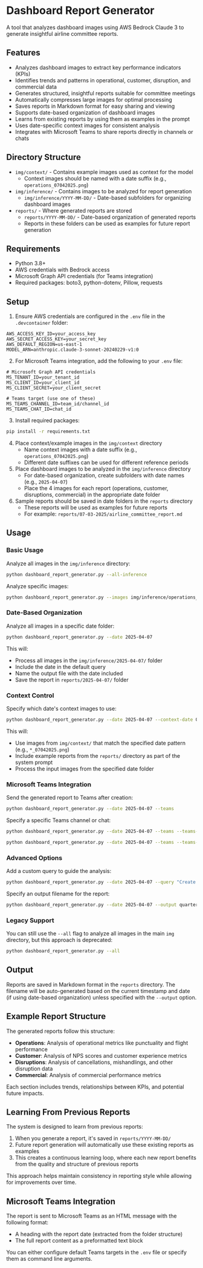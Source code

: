 # Dashboard Report Generator

A tool that analyzes dashboard images using AWS Bedrock Claude 3 to generate insightful airline committee reports.

## Features

- Analyzes dashboard images to extract key performance indicators (KPIs)
- Identifies trends and patterns in operational, customer, disruption, and commercial data
- Generates structured, insightful reports suitable for committee meetings
- Automatically compresses large images for optimal processing
- Saves reports in Markdown format for easy sharing and viewing
- Supports date-based organization of dashboard images
- Learns from existing reports by using them as examples in the prompt
- Uses date-specific context images for consistent analysis
- Integrates with Microsoft Teams to share reports directly in channels or chats

## Directory Structure

- `img/context/` - Contains example images used as context for the model
  - Context images should be named with a date suffix (e.g., `operations_07042025.png`)
- `img/inference/` - Contains images to be analyzed for report generation
  - `img/inference/YYYY-MM-DD/` - Date-based subfolders for organizing dashboard images
- `reports/` - Where generated reports are stored
  - `reports/YYYY-MM-DD/` - Date-based organization of generated reports
  - Reports in these folders can be used as examples for future report generation

## Requirements

- Python 3.8+
- AWS credentials with Bedrock access
- Microsoft Graph API credentials (for Teams integration)
- Required packages: boto3, python-dotenv, Pillow, requests

## Setup

1. Ensure AWS credentials are configured in the `.env` file in the `.devcontainer` folder:

```
AWS_ACCESS_KEY_ID=your_access_key
AWS_SECRET_ACCESS_KEY=your_secret_key
AWS_DEFAULT_REGION=us-east-1
MODEL_ARN=anthropic.claude-3-sonnet-20240229-v1:0
```

2. For Microsoft Teams integration, add the following to your `.env` file:

```
# Microsoft Graph API credentials
MS_TENANT_ID=your_tenant_id
MS_CLIENT_ID=your_client_id
MS_CLIENT_SECRET=your_client_secret

# Teams target (use one of these)
MS_TEAMS_CHANNEL_ID=team_id/channel_id
MS_TEAMS_CHAT_ID=chat_id
```

3. Install required packages:

```bash
pip install -r requirements.txt
```

4. Place context/example images in the `img/context` directory
   - Name context images with a date suffix (e.g., `operations_07042025.png`)
   - Different date suffixes can be used for different reference periods
5. Place dashboard images to be analyzed in the `img/inference` directory
   - For date-based organization, create subfolders with date names (e.g., `2025-04-07`)
   - Place the 4 images for each report (operations, customer, disruptions, commercial) in the appropriate date folder
6. Sample reports should be saved in date folders in the `reports` directory
   - These reports will be used as examples for future reports
   - For example: `reports/07-03-2025/airline_committee_report.md`

## Usage

### Basic Usage

Analyze all images in the `img/inference` directory:

```bash
python dashboard_report_generator.py --all-inference
```

Analyze specific images:

```bash
python dashboard_report_generator.py --images img/inference/operations_dashboard.png img/inference/customer_dashboard.jpg
```

### Date-Based Organization

Analyze all images in a specific date folder:

```bash
python dashboard_report_generator.py --date 2025-04-07
```

This will:
- Process all images in the `img/inference/2025-04-07/` folder
- Include the date in the default query
- Name the output file with the date included
- Save the report in `reports/2025-04-07/` folder

### Context Control

Specify which date's context images to use:

```bash
python dashboard_report_generator.py --date 2025-04-07 --context-date 07042025
```

This will:
- Use images from `img/context/` that match the specified date pattern (e.g., `*_07042025.png`)
- Include example reports from the `reports/` directory as part of the system prompt
- Process the input images from the specified date folder

### Microsoft Teams Integration

Send the generated report to Teams after creation:

```bash
python dashboard_report_generator.py --date 2025-04-07 --teams
```

Specify a specific Teams channel or chat:

```bash
python dashboard_report_generator.py --date 2025-04-07 --teams --teams-channel team_id/channel_id
```

```bash
python dashboard_report_generator.py --date 2025-04-07 --teams --teams-chat chat_id
```

### Advanced Options

Add a custom query to guide the analysis:

```bash
python dashboard_report_generator.py --date 2025-04-07 --query "Create a report focusing on the trends in NPS scores and their relationship to operational metrics for April 7th, 2025."
```

Specify an output filename for the report:

```bash
python dashboard_report_generator.py --date 2025-04-07 --output quarterly_report_q2_2025.md
```

### Legacy Support

You can still use the `--all` flag to analyze all images in the main `img` directory, but this approach is deprecated:

```bash
python dashboard_report_generator.py --all
```

## Output

Reports are saved in Markdown format in the `reports` directory. The filename will be auto-generated based on the current timestamp and date (if using date-based organization) unless specified with the `--output` option.

## Example Report Structure

The generated reports follow this structure:

- **Operations**: Analysis of operational metrics like punctuality and flight performance
- **Customer**: Analysis of NPS scores and customer experience metrics
- **Disruptions**: Analysis of cancellations, mishandlings, and other disruption data
- **Commercial**: Analysis of commercial performance metrics

Each section includes trends, relationships between KPIs, and potential future impacts.

## Learning From Previous Reports

The system is designed to learn from previous reports:

1. When you generate a report, it's saved in `reports/YYYY-MM-DD/`
2. Future report generation will automatically use these existing reports as examples
3. This creates a continuous learning loop, where each new report benefits from the quality and structure of previous reports

This approach helps maintain consistency in reporting style while allowing for improvements over time.

## Microsoft Teams Integration

The report is sent to Microsoft Teams as an HTML message with the following format:
- A heading with the report date (extracted from the folder structure)
- The full report content as a preformatted text block

You can either configure default Teams targets in the `.env` file or specify them as command line arguments. 